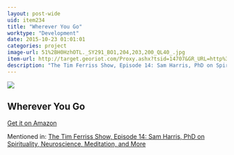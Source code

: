 ```yaml
---
layout: post-wide
uid: item234
title: "Wherever You Go"
worktype: "Development"
date: 2015-10-23 01:01:01
categories: project
image-url: 51%2BH0HzhOTL._SY291_BO1,204,203,200_QL40_.jpg
item-url: http://target.georiot.com/Proxy.ashx?tsid=14707&GR_URL=http%3A%2F%2Fwww.amazon.com%2FWherever-You-Go-There-Are%2Fdp%2F1401307787%2F
description: "The Tim Ferriss Show, Episode 14: Sam Harris, PhD on Spirituality, Neuroscience, Meditation, and More"
---
```

<a href="http://target.georiot.com/Proxy.ashx?tsid=14707&GR_URL=http%3A%2F%2Fwww.amazon.com%2FWherever-You-Go-There-Are%2Fdp%2F1401307787%2F" target="blank"><img src="../../../../img/thumbs/51%2BH0HzhOTL._SY291_BO1,204,203,200_QL40_.jpg" class="prod-img"></a>
<h2>Wherever You Go</h2>
<p><a href="http://target.georiot.com/Proxy.ashx?tsid=14707&GR_URL=http%3A%2F%2Fwww.amazon.com%2FWherever-You-Go-There-Are%2Fdp%2F1401307787%2F" target="blank">Get it on Amazon</a><p>
<p>Mentioned in: <a href="http://fourhourworkweek.com/2014/06/18/sam-harris/" target="blank">The Tim Ferriss Show, Episode 14: Sam Harris, PhD on Spirituality, Neuroscience, Meditation, and More</a></p>
